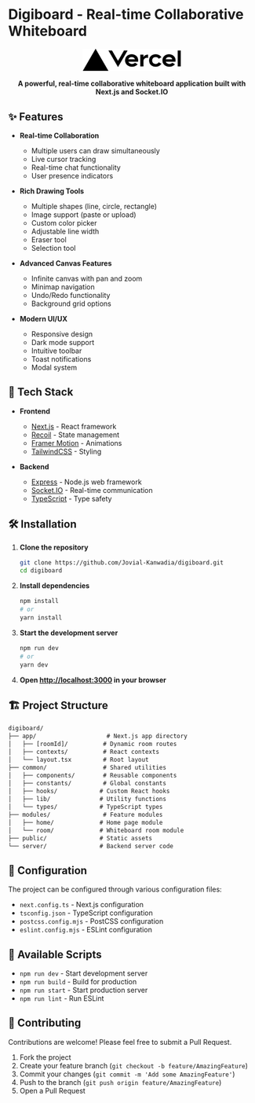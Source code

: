 # Digiboard - Real-time Collaborative Whiteboard

<div align="center">
  <img src="public/vercel.svg" alt="Digiboard Logo" width="200"/>
  <p><strong>A powerful, real-time collaborative whiteboard application built with Next.js and Socket.IO</strong></p>
</div>

## ✨ Features

- **Real-time Collaboration**
  - Multiple users can draw simultaneously
  - Live cursor tracking
  - Real-time chat functionality
  - User presence indicators

- **Rich Drawing Tools**
  - Multiple shapes (line, circle, rectangle)
  - Image support (paste or upload)
  - Custom color picker
  - Adjustable line width
  - Eraser tool
  - Selection tool

- **Advanced Canvas Features**
  - Infinite canvas with pan and zoom
  - Minimap navigation
  - Undo/Redo functionality
  - Background grid options

- **Modern UI/UX**
  - Responsive design
  - Dark mode support
  - Intuitive toolbar
  - Toast notifications
  - Modal system

## 🚀 Tech Stack

- **Frontend**
  - [Next.js](https://nextjs.org/) - React framework
  - [Recoil](https://recoiljs.org/) - State management
  - [Framer Motion](https://www.framer.com/motion/) - Animations
  - [TailwindCSS](https://tailwindcss.com/) - Styling

- **Backend**
  - [Express](https://expressjs.com/) - Node.js web framework
  - [Socket.IO](https://socket.io/) - Real-time communication
  - [TypeScript](https://www.typescriptlang.org/) - Type safety

## 🛠️ Installation

1. **Clone the repository**
   ```bash
   git clone https://github.com/Jovial-Kanwadia/digiboard.git
   cd digiboard
   ```

2. **Install dependencies**
   ```bash
   npm install
   # or
   yarn install
   ```

3. **Start the development server**
   ```bash
   npm run dev
   # or
   yarn dev
   ```

4. **Open [http://localhost:3000](http://localhost:3000) in your browser**

## 🏗️ Project Structure

```
digiboard/
├── app/                    # Next.js app directory
│   ├── [roomId]/          # Dynamic room routes
│   ├── contexts/          # React contexts
│   └── layout.tsx         # Root layout
├── common/                # Shared utilities
│   ├── components/        # Reusable components
│   ├── constants/         # Global constants
│   ├── hooks/            # Custom React hooks
│   ├── lib/              # Utility functions
│   └── types/            # TypeScript types
├── modules/               # Feature modules
│   ├── home/             # Home page module
│   └── room/             # Whiteboard room module
├── public/               # Static assets
└── server/               # Backend server code
```

## 🔧 Configuration

The project can be configured through various configuration files:

- `next.config.ts` - Next.js configuration
- `tsconfig.json` - TypeScript configuration
- `postcss.config.mjs` - PostCSS configuration
- `eslint.config.mjs` - ESLint configuration

## 🚥 Available Scripts

- `npm run dev` - Start development server
- `npm run build` - Build for production
- `npm run start` - Start production server
- `npm run lint` - Run ESLint

## 🤝 Contributing

Contributions are welcome! Please feel free to submit a Pull Request.

1. Fork the project
2. Create your feature branch (`git checkout -b feature/AmazingFeature`)
3. Commit your changes (`git commit -m 'Add some AmazingFeature'`)
4. Push to the branch (`git push origin feature/AmazingFeature`)
5. Open a Pull Request

